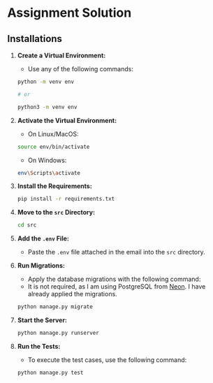 # Assignment Solution

## Installations

1. **Create a Virtual Environment:**
    - Use any of the following commands:
    ```sh
    python -m venv env

    # or

    python3 -m venv env
    ```

2. **Activate the Virtual Environment:**
    - On Linux/MacOS:
    ```sh
    source env/bin/activate
    ```
    - On Windows:
    ```sh
    env\Scripts\activate
    ```

3. **Install the Requirements:**
    ```sh
    pip install -r requirements.txt
    ```

4. **Move to the `src` Directory:**
    ```sh
    cd src
    ```

5. **Add the `.env` File:**
    - Paste the `.env` file attached in the email into the `src` directory.

6. **Run Migrations:**
    - Apply the database migrations with the following command:
    - It is not required, as I am using PostgreSQL from [Neon](https://neon.tech/). I have already applied the migrations. 
    ```sh
    python manage.py migrate
    ```

7. **Start the Server:**
    ```sh
    python manage.py runserver
    ```

8. **Run the Tests:**
   - To execute the test cases, use the following command:
    ```sh
    python manage.py test
    ```
